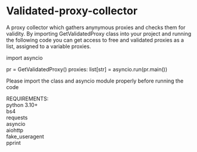 # Validated-proxy-collector
A proxy collector which gathers anynymous proxies and checks them for validity.
By importing GetValidatedProxy class into your project and running the following code you can get access to free and validated proxies as a list, assigned to a variable proxies.

import asyncio

pr = GetValidatedProxy()
proxies: list[str] = asyncio.run(pr.main())

Please import the class and asyncio module properly before running the code

REQUIREMENTS:  
python 3.10+  
bs4  
requests  
asyncio  
aiohttp  
fake_useragent  
pprint  
